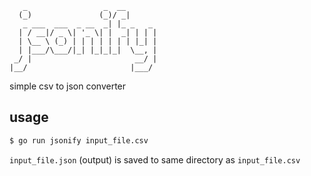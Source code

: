 ```
   _                 _  __       
  (_)               (_)/ _|      
   _ ___  ___  _ __  _| |_ _   _ 
  | / __|/ _ \| '_ \| |  _| | | |
  | \__ \ (_) | | | | | | | |_| |
  | |___/\___/|_| |_|_|_|  \__, |
 _/ |                       __/ |
|__/                       |___/ 
```
simple csv to json converter

## usage
```bash
$ go run jsonify input_file.csv
```
`input_file.json` (output) is saved to same directory as `input_file.csv`

